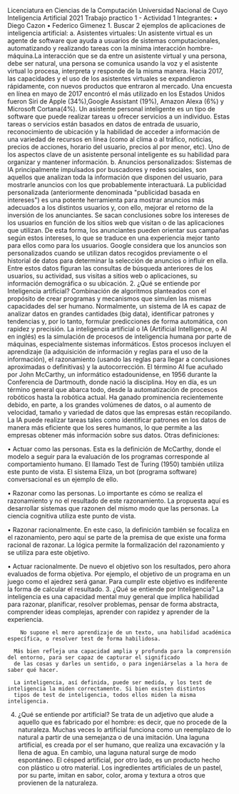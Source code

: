 Licenciatura en Ciencias de la Computación
Universidad Nacional de Cuyo
Inteligencia Artificial 2021
Trabajo practico 1 - Actividad 1
Integrantes: 
    • Diego Cazon
    • Federico Gimenez
    1. Buscar 2 ejemplos de aplicaciones de inteligencia artificial:
        a. Asistentes virtuales: Un asistente virtual es un agente de software que ayuda a usuarios de sistemas computacionales,
        automatizando y realizando tareas con la mínima interacción hombre-máquina.La interacción que se da entre un asistente virtual
        y una persona, debe ser natural, una persona se comunica usando la voz y el asistente virtual lo procesa, interpreta y responde
        de la misma manera. Hacia 2017, las capacidades y el uso de los asistentes virtuales se expandieron rápidamente, con nuevos 
        productos que entraron al mercado. Una encuesta en línea en mayo de 2017 encontró el más utilizado en los Estados Unidos fueron
        Siri de Apple (34%),Google Assistant (19%), Amazon Alexa (6%) y Microsoft Cortana(4%).  Un asistente personal inteligente es un 
        tipo de software que puede realizar tareas u ofrecer servicios a un individuo. Estas tareas o servicios están basados en datos 
        de entrada de usuario, reconocimiento de ubicación y la habilidad de acceder a información de una variedad de recursos en línea
        (como al clima o al tráfico, noticias, precios de acciones, horario del usuario, precios al por menor, etc). Uno de los aspectos
        clave de un asistente personal inteligente es su habilidad para organizar y mantener información.
     b. Anuncios personalizados: Sistemas de IA principalmente impulsados por buscadores y redes sociales, son aquellos que 
        analizan toda la información que disponen del usuario, para mostrarle anuncios con los que probablemente interactuará.
        La publicidad personalizada (anteriormente denominada "publicidad basada en intereses") es una potente herramienta para 
        mostrar anuncios más adecuados a los distintos usuarios y, con ello, mejorar el retorno de la inversión de los anunciantes.
        Se sacan conclusiones sobre los intereses de los usuarios en función de los sitios web que visitan o de las aplicaciones 
        que utilizan. De esta forma, los anunciantes pueden orientar sus campañas según estos intereses, lo que se traduce en una
        experiencia mejor tanto para ellos como para los usuarios. Google considera que los anuncios son personalizados cuando se 
        utilizan datos recogidos previamente o el historial de datos para determinar la selección de anuncios o influir en ella. 
        Entre estos datos figuran las consultas de búsqueda anteriores de los usuarios, su actividad, sus visitas a sitios web o 
        aplicaciones, su información demográfica o su ubicación.
    2. ¿Qué se entiende por Inteligencia artificial?
      Combinación de algoritmos planteados con el propósito de crear programas y mecanismos que simulen las mismas 
      capacidades del ser humano. Normalmente, un sistema de IA es capaz de analizar datos en grandes cantidades 
      (big data), identificar patrones y tendencias y, por lo tanto, formular predicciones de forma automática,
      con rapidez y precisión.
      La inteligencia artificial o IA (Artificial Intelligence, o AI en inglés) es la simulación de procesos de 
      inteligencia humana por parte de máquinas, especialmente sistemas informáticos. Estos procesos incluyen el
      aprendizaje (la adquisición de información y reglas para el uso de la información), el razonamiento (usando
      las reglas para llegar a conclusiones aproximadas o definitivas) y la autocorrección. El término AI fue acuñado 
      por John McCarthy, un informático estadounidense, en 1956 durante la Conferencia de Dartmouth, donde nació la 
      disciplina. Hoy en día, es un término general que abarca todo, desde la automatización de procesos robóticos 
      hasta la robótica actual. Ha ganado prominencia recientemente debido, en parte, a los grandes volúmenes de 
      datos, o al aumento de velocidad, tamaño y variedad de datos que las empresas están recopilando. La IA puede 
      realizar tareas tales como identificar patrones en los datos de manera más eficiente que los seres humanos, 
      lo que permite a las empresas obtener más información sobre sus datos.
      Otras definiciones:
   
   • Actuar como las personas. Esta es la definición de McCarthy, donde el modelo a seguir para la evaluación de 
          los programas corresponde al comportamiento humano. El llamado Test de Turing (1950) también utiliza este punto
          de vista. El sistema Eliza, un bot (programa software) conversacional es un ejemplo de ello.
        
   • Razonar como las personas. Lo importante es cómo se realiza el razonamiento y no el resultado de este
          razonamiento. La propuesta aquí es desarrollar sistemas que razonen del mismo modo que las personas. La ciencia
          cognitiva utiliza este punto de vista.

   • Razonar racionalmente. En este caso, la definición también se focaliza en el razonamiento, pero aquí se parte
          de la premisa de que existe una forma racional de razonar. La lógica permite la formalización del razonamiento 
          y se utiliza para este objetivo.

   • Actuar racionalmente. De nuevo el objetivo son los resultados, pero ahora evaluados de forma objetiva. Por 
          ejemplo, el objetivo de un programa en un juego como el ajedrez será ganar. Para cumplir este objetivo es 
          indiferente la forma de calcular el resultado.
   3. ¿Qué se entiende por Inteligencia?
      La inteligencia es una capacidad mental muy general que implica habilidad para razonar, planificar, resolver problemas, 
      pensar de forma abstracta, comprender ideas complejas, aprender con rapidez y aprender de la experiencia.

        No supone el mero aprendizaje de un texto, una habilidad académica específica, o resolver test de forma habilidosa.

      Más bien refleja una capacidad amplia y profunda para la comprensión del entorno, para ser capaz de capturar el significado
      de las cosas y darles un sentido, o para ingeniárselas a la hora de saber qué hacer.

      La inteligencia, así definida, puede ser medida, y los test de inteligencia la miden correctamente. Si bien existen distintos
      tipos de test de inteligencia, todos ellos miden la misma inteligencia.
   4. ¿Qué se entiende por artificial? 
      Se trata de un adjetivo que alude a aquello que es fabricado por el hombre: es decir, que no procede de la naturaleza. Muchas 
      veces lo artificial funciona como un reemplazo de lo natural a partir de una semejanza o de una imitación. Una laguna artificial,
      es creada por el ser humano, que realiza una excavación y la llena de agua. En cambio, una laguna natural surge de modo espontáneo.
      El césped artificial, por otro lado, es un producto hecho con plástico u otro material. Los ingredientes artificiales de un pastel,
      por su parte, imitan en sabor, color, aroma y textura a otros que provienen de la naturaleza.


